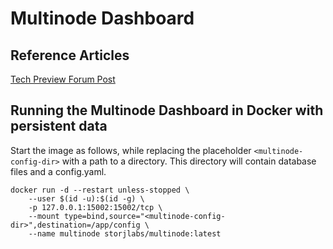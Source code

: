 # Multinode Dashboard

## Reference Articles

[Tech Preview Forum Post](https://forum.storj.io/t/tech-preview-multinode-dashboard-binaries/14572)

## Running the Multinode Dashboard in Docker with persistent data

Start the image as follows, while replacing the placeholder `<multinode-config-dir>` with a path to a directory. This directory will contain database files and a config.yaml.

```
docker run -d --restart unless-stopped \
    --user $(id -u):$(id -g) \
    -p 127.0.0.1:15002:15002/tcp \
    --mount type=bind,source="<multinode-config-dir>",destination=/app/config \
    --name multinode storjlabs/multinode:latest
```